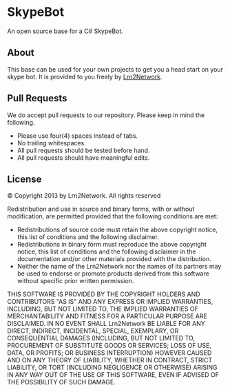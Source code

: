 SkypeBot
========

An open source base for a C# SkypeBot.

## About ##
This base can be used for your own projects to get you a head start on your skype bot. It is 
provided to you freely by [Lrn2Network](http://lrn2.net/).

## Pull Requests ##

We do accept pull requests to our repository. Please keep in mind the following.

* Please use four(4) spaces instead of tabs.
* No trailing whitespaces.
* All pull requests should be tested before hand.
* All pull requests should have meaningful edits.

## License ##

 © Copyright 2013 by Lrn2Network. All rights reserved

Redistribution and use in source and binary forms, with or without
modification, are permitted provided that the following conditions are met:

* Redistributions of source code must retain the above copyright
      notice, this list of conditions and the following disclaimer.
* Redistributions in binary form must reproduce the above copyright
      notice, this list of conditions and the following disclaimer in the
      documentation and/or other materials provided with the distribution.
* Neither the name of the Lrn2Network nor the names of its partners may
      be used to endorse or promote products derived from this software 
      without specific prior written permission.

THIS SOFTWARE IS PROVIDED BY THE COPYRIGHT HOLDERS AND CONTRIBUTORS "AS IS" AND
ANY EXPRESS OR IMPLIED WARRANTIES, INCLUDING, BUT NOT LIMITED TO, THE IMPLIED
WARRANTIES OF MERCHANTABILITY AND FITNESS FOR A PARTICULAR PURPOSE ARE
DISCLAIMED. IN NO EVENT SHALL Lrn2Network BE LIABLE FOR ANY
DIRECT, INDIRECT, INCIDENTAL, SPECIAL, EXEMPLARY, OR CONSEQUENTIAL DAMAGES
(INCLUDING, BUT NOT LIMITED TO, PROCUREMENT OF SUBSTITUTE GOODS OR SERVICES;
LOSS OF USE, DATA, OR PROFITS; OR BUSINESS INTERRUPTION) HOWEVER CAUSED AND
ON ANY THEORY OF LIABILITY, WHETHER IN CONTRACT, STRICT LIABILITY, OR TORT
(INCLUDING NEGLIGENCE OR OTHERWISE) ARISING IN ANY WAY OUT OF THE USE OF THIS
SOFTWARE, EVEN IF ADVISED OF THE POSSIBILITY OF SUCH DAMAGE.
